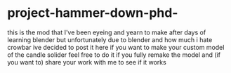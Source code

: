 # project-hammer-down-phd-
this is the mod that I've been eyeing and yearn to make after days of learning blender but unfortunately due to blender and how much i hate crowbar ive decided to post it here if you want to make your custom model of the candle solider feel free to do it if you fully remake the model and (if you want to) share your work with me to see if it works
